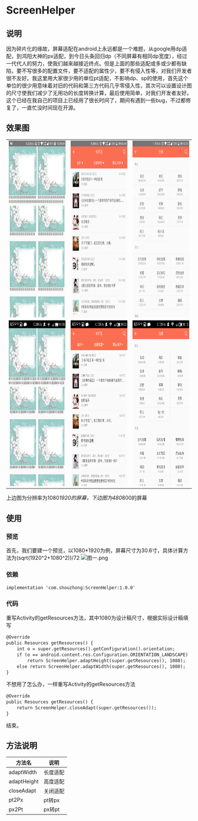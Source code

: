 ﻿# ScreenHelper
## 说明
因为碎片化的缘故，屏幕适配在android上永远都是一个难题，从google用dp适配，到鸿阳大神的px适配，到今日头条回归dp（不同屏幕有相同dp宽度），经过一代代人的努力，使我们越来越接近终点。但是上面的那些适配或多或少都有缺陷，要不写很多的配置文件，要不适配的属性少，要不有侵入性等，对我们开发者很不友好。我这里用大家很少用的单位pt适配，不影响dp、sp的使用，首先这个单位的很少用意味着对旧的代码和第三方代码几乎零侵入性，其次可以设置设计图的尺寸使我们减少了无用功的长度转换计算，最后使用简单，对我们开发者友好。这个已经在我自己的项目上已经用了很长时间了，期间有遇到一些bug，不过都修复了，一直忙没时间现在开源。
## 效果图

<table>
    <tr>
        <td><img width="270" height="480" src="https://github.com/shouzhong/AutoUtils/blob/master/Screenshots/1080_1920_3.jpg"/></td>
        <td><img width="270" height="480" src="https://github.com/shouzhong/AutoUtils/blob/master/Screenshots/1080_1920_4.jpg"/></td>
        <td><img width="270" height="480" src="https://github.com/shouzhong/AutoUtils/blob/master/Screenshots/1080_1920_5.jpg"/></td>
    </tr>
    <tr>
        <td><img width="270" height="450" src="https://github.com/shouzhong/AutoUtils/blob/master/Screenshots/480_800_3.png"/></td>
        <td><img width="270" height="450" src="https://github.com/shouzhong/AutoUtils/blob/master/Screenshots/480_800_4.png"/></td>
        <td><img width="270" height="450" src="https://github.com/shouzhong/AutoUtils/blob/master/Screenshots/480_800_5.png"/></td>
    </tr>
</table>

上边图为分辨率为1080*1920的屏幕，下边图为480*800的屏幕

## 使用
### 预览
首先，我们要建一个预览，以1080*1920为例，屏幕尺寸为30.6寸，具体计算方法为(sqrt(1920^2+1080^2))/72
![图一.png](https://github.com/shouzhong/AutoUtils/blob/master/Screenshots/1.png)
### 依赖
```
implementation 'com.shouzhong:ScreenHelper:1.0.0'
```
### 代码
重写Activity的getResources方法，其中1080为设计稿尺寸，根据实际设计稿填写
```
@Override
public Resources getResources() {
    int o = super.getResources().getConfiguration().orientation;
    if (o == android.content.res.Configuration.ORIENTATION_LANDSCAPE)
        return ScreenHelper.adaptHeight(super.getResources(), 1080);
    else return ScreenHelper.adaptWidth(super.getResources(), 1080);
}
```
不想用了怎么办，一样重写Activity的getResources方法
```
@Override
public Resources getResources() {
    return ScreenHelper.closeAdapt(super.getResources());
}
```
结束。
## 方法说明
方法名 | 说明
------------ | -------------
adaptWidth | 长度适配
adaptHeight | 高度适配
closeAdapt | 关闭适配
pt2Px | pt转px
px2Pt | px转pt
